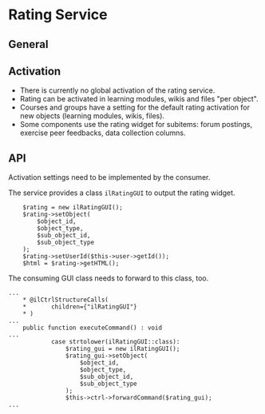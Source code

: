 # Rating Service

## General

## Activation

* There is currently no global activation of the rating service.
* Rating can be activated in learning modules, wikis and files "per object".
* Courses and groups have a setting for the default rating activation for new objects (learning modules, wikis, files).
* Some components use the rating widget for subitems: forum postings, exercise peer feedbacks, data collection columns.

## API

Activation settings need to be implemented by the consumer.

The service provides a class `ilRatingGUI` to output the rating widget.
```
    $rating = new ilRatingGUI();
    $rating->setObject(
        $object_id,
        $object_type,
        $sub_object_id,
        $sub_object_type
    );
    $rating->setUserId($this->user->getId());
    $html = $rating->getHTML();
```
The consuming GUI class needs to forward to this class, too.
```
...
    * @ilCtrlStructureCalls(
    *       children={"ilRatingGUI"}
    * )
...
    public function executeCommand() : void
...
            case strtolower(ilRatingGUI::class):
                $rating_gui = new ilRatingGUI();
                $rating_gui->setObject(
                    $object_id,
                    $object_type,
                    $sub_object_id,
                    $sub_object_type
                );
                $this->ctrl->forwardCommand($rating_gui);
...
```